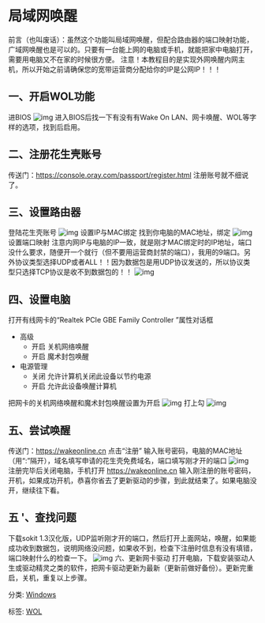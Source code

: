 # 局域网唤醒
前言（也叫废话）：虽然这个功能叫局域网唤醒，但配合路由器的端口映射功能，广域网唤醒也是可以的。只要有一台能上网的电脑或手机，就能把家中电脑打开，需要用电脑又不在家的时候很方便。
注意！本教程目的是实现外网唤醒内网主机，所以开始之前请确保您的宽带运营商分配给你的IP是公网IP！！！
## 一、开启WOL功能
进BIOS
![img](https://img2018.cnblogs.com/blog/1405010/201904/1405010-20190411124136469-2136009185.jpg)
进入BIOS后找一下有没有有Wake On LAN、网卡唤醒、WOL等字样的选项，找到后启用。
## 二、注册花生壳账号
传送门：https://console.oray.com/passport/register.html
注册账号就不细说了。
## 三、设置路由器
 登陆花生壳账号
![img](https://img2018.cnblogs.com/blog/1405010/201904/1405010-20190411124147827-1915250161.png)
 设置IP与MAC绑定
 找到你电脑的MAC地址，绑定
![img](https://img2018.cnblogs.com/blog/1405010/201904/1405010-20190411124158192-729275586.png)
 设置端口映射
 注意内网IP与电脑的IP一致，就是刚才MAC绑定时的IP地址，端口没什么要求，随便开一个就行（但不要用运营商封禁的端口），我用的9端口。另外协议类型选择UDP或者ALL！！因为数据包是用UDP协议发送的，所以协议类型只选择TCP协议是收不到数据包的！！
 ![img](https://img2018.cnblogs.com/blog/1405010/201904/1405010-20190411124207679-1027440201.png)

## 四、设置电脑
打开有线网卡的“Realtek PCIe GBE Family Controller ”属性对话框

- 高级
	- 开启 关机网络唤醒
	- 开启 魔术封包唤醒
- 电源管理
	- 关闭 允许计算机关闭此设备以节约电源
	- 开启 允许此设备唤醒计算机


把网卡的关机网络唤醒和魔术封包唤醒设置为开启
![img](https://img2018.cnblogs.com/blog/1405010/201904/1405010-20190411124217833-398040763.png)
打上勾
![img](https://img2018.cnblogs.com/blog/1405010/201904/1405010-20190411124227186-1384077830.png)


## 五、尝试唤醒
传送门：https://wakeonline.cn 点击“注册”
输入账号密码，电脑的MAC地址（用“:”隔开），域名填写申请的花生壳免费域名，端口填写刚才开的端口
![img](https://img2018.cnblogs.com/blog/1405010/201904/1405010-20190411124235849-172154053.png)
注册完毕后关闭电脑，手机打开 https://wakeonline.cn 输入刚注册的账号密码，开机，如果成功开机，恭喜你省去了更新驱动的步骤，到此就结束了。如果电脑没开，继续往下看。

## 五 '、查找问题
下载sokit 1.3汉化版，UDP监听刚才开的端口，然后打开上面网站，唤醒，如果能成功收到数据包，说明网络没问题，如果收不到，检查下注册时信息有没有填错，端口映射什么的检查一下。
![img](https://img2018.cnblogs.com/blog/1405010/201904/1405010-20190411124252316-1341851368.png)
六、更新网卡驱动
打开电脑，下载安装驱动人生或驱动精灵之类的软件，把网卡驱动更新为最新（更新前做好备份）。更新完重启，关机，重复以上步骤。



分类: [Windows](https://www.cnblogs.com/awakenedy/category/1227966.html)

标签: [WOL](https://www.cnblogs.com/awakenedy/tag/WOL/)
